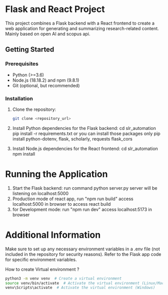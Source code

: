 # Flask and React Project

This project combines a Flask backend with a React frontend to create a web application for generating and summarizing research-related content. Mainly based on open AI and scopus api.

## Getting Started

### Prerequisites

- Python (>=3.6)
- Node.js (18.18.2) and npm (9.8.1)
- Git (optional, but recommended)

### Installation

1. Clone the repository:

   ```bash
   git clone <repository_url>

1. Install Python dependencies for the Flask backend:
cd slr_automation
pip install -r requirements.txt or you can install those packages only pip install python-dotenv, flask, scholarly, requests flask_cors

2. Install Node.js dependencies for the React frontend:
cd slr_automation
npm install

# Running the Application

1. Start the Flask backend:
 run command python server.py
 server will be listening on localhost:5000
2. Production mode of react app,
 run "npm run build"
 access localhost:5000 in browser to access react build
3. for Development mode:
run "npm run dev"
access localhost:5173 in browser

# Additional Information

Make sure to set up any necessary environment variables in a .env file (not included in the repository for security reasons). Refer to the Flask app code for specific environment variables.

How to create Virtual environment ?

```bash
python3 -m venv venv  # Create a virtual environment
source venv/bin/activate  # Activate the virtual environment (Linux/Mac)
venv\Scripts\activate  # Activate the virtual environment (Windows)
